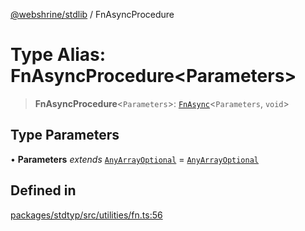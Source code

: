 [@webshrine/stdlib](../globals.md) / FnAsyncProcedure

# Type Alias: FnAsyncProcedure\<Parameters\>

> **FnAsyncProcedure**\<`Parameters`\>: [`FnAsync`](FnAsync.md)\<`Parameters`, `void`\>

## Type Parameters

• **Parameters** *extends* [`AnyArrayOptional`](AnyArrayOptional.md) = [`AnyArrayOptional`](AnyArrayOptional.md)

## Defined in

[packages/stdtyp/src/utilities/fn.ts:56](https://github.com/webshrine/webshrine/blob/0e16c5948921e0c95cce645760c4a8b0855b196b/packages/stdtyp/src/utilities/fn.ts#L56)
